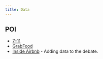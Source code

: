```yaml
---
title: Data
---
```



## POI

- [7-11](https://www.7eleven.co.th/find-store)
- [GrabFood](https://food.grab.com/th/th/)
- [Inside Airbnb](http://insideairbnb.com/get-the-data.html) - Adding data to the debate.
